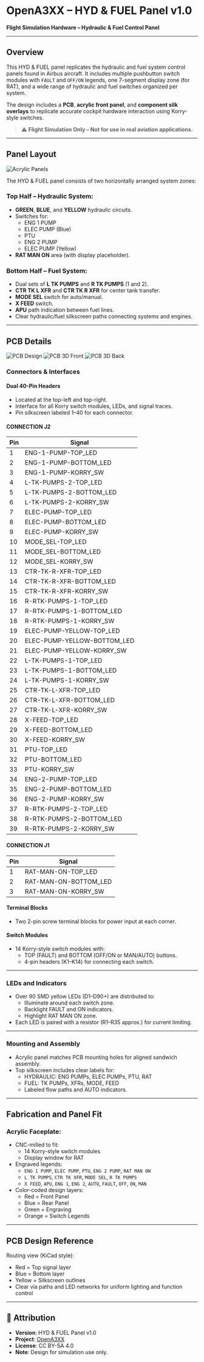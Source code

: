 
# OpenA3XX – HYD & FUEL Panel v1.0
**Flight Simulation Hardware – Hydraulic & Fuel Control Panel**

---

## Overview

This HYD & FUEL panel replicates the hydraulic and fuel system control panels found in Airbus aircraft. It includes multiple pushbutton switch modules with `FAULT` and `OFF/ON` legends, one 7-segment display zone (for RAT), and a wide range of hydraulic and fuel switches organized per system.

The design includes a **PCB**, **acrylic front panel**, and **component silk overlays** to replicate accurate cockpit hardware interaction using Korry-style switches.

> ⚠️ **Flight Simulation Only – Not for use in real aviation applications.**

---

## Panel Layout

![Acrylic Panels](./img/acrylic-panels.png)

The HYD & FUEL panel consists of two horizontally arranged system zones:

### Top Half – Hydraulic System:
- **GREEN**, **BLUE**, and **YELLOW** hydraulic circuits.
- Switches for:
  - ENG 1 PUMP
  - ELEC PUMP (Blue)
  - PTU
  - ENG 2 PUMP
  - ELEC PUMP (Yellow)
- **RAT MAN ON** area (with display placeholder).

### Bottom Half – Fuel System:
- Dual sets of **L TK PUMPS** and **R TK PUMPS** (1 and 2).
- **CTR TK L XFR** and **CTR TK R XFR** for center tank transfer.
- **MODE SEL** switch for auto/manual.
- **X FEED** switch.
- **APU** path indication between fuel lines.
- Clear hydraulic/fuel silkscreen paths connecting systems and engines.

---

## PCB Details

![PCB Design](./img/pcb-design.png)
![PCB 3D Front](./img/pcb-3d-front.png)
![PCB 3D Back](./img/pcb-3d-back.png)

### Connectors & Interfaces

#### Dual 40-Pin Headers
- Located at the top-left and top-right.
- Interface for all Korry switch modules, LEDs, and signal traces.
- Pin silkscreen labeled 1–40 for each connector.


#### CONNECTION J2

| Pin | Signal                      |
|-----|-----------------------------|
| 1   | ENG-1-PUMP-TOP_LED          |
| 2   | ENG-1-PUMP-BOTTOM_LED       |
| 3   | ENG-1-PUMP-KORRY_SW         |
| 4   | L-TK-PUMPS-2-TOP_LED        |
| 5   | L-TK-PUMPS-2-BOTTOM_LED     |
| 6   | L-TK-PUMPS-2-KORRY_SW       |
| 7   | ELEC-PUMP-TOP_LED           |
| 8   | ELEC-PUMP-BOTTOM_LED        |
| 9   | ELEC-PUMP-KORRY_SW          |
| 10  | MODE_SEL-TOP_LED            |
| 11  | MODE_SEL-BOTTOM_LED         |
| 12  | MODE_SEL-KORRY_SW           |
| 13  | CTR-TK-R-XFR-TOP_LED        |
| 14  | CTR-TK-R-XFR-BOTTOM_LED     |
| 15  | CTR-TK-R-XFR-KORRY_SW       |
| 16  | R-RTK-PUMPS-1-TOP_LED       |
| 17  | R-RTK-PUMPS-1-BOTTOM_LED    |
| 18  | R-RTK-PUMPS-1-KORRY_SW      |
| 19  | ELEC-PUMP-YELLOW-TOP_LED    |
| 20  | ELEC-PUMP-YELLOW-BOTTOM_LED |
| 21  | ELEC-PUMP-YELLOW-KORRY_SW   |
| 22  | L-TK-PUMPS-1-TOP_LED        |
| 23  | L-TK-PUMPS-1-BOTTOM_LED     |
| 24  | L-TK-PUMPS-1-KORRY_SW       |
| 25  | CTR-TK-L-XFR-TOP_LED        |
| 26  | CTR-TK-L-XFR-BOTTOM_LED     |
| 27  | CTR-TK-L-XFR-KORRY_SW       |
| 28  | X-FEED-TOP_LED              |
| 29  | X-FEED-BOTTOM_LED           |
| 30  | X-FEED-KORRY_SW             |
| 31  | PTU-TOP_LED                 |
| 32  | PTU-BOTTOM_LED              |
| 33  | PTU-KORRY_SW                |
| 34  | ENG-2-PUMP-TOP_LED          |
| 35  | ENG-2-PUMP-BOTTOM_LED       |
| 36  | ENG-2-PUMP-KORRY_SW         |
| 37  | R-RTK-PUMPS-2-TOP_LED       |
| 38  | R-RTK-PUMPS-2-BOTTOM_LED    |
| 39  | R-RTK-PUMPS-2-KORRY_SW      |

#### CONNECTION J1

| Pin | Signal                |
|-----|-----------------------|
| 1   | RAT-MAN-ON-TOP_LED    |
| 2   | RAT-MAN-ON-BOTTOM_LED |
| 3   | RAT-MAN-ON-KORRY_SW   |

#### Terminal Blocks
- Two 2-pin screw terminal blocks for power input at each corner.

#### Switch Modules
- 14 Korry-style switch modules with:
  - TOP (FAULT) and BOTTOM (OFF/ON or MAN/AUTO) buttons.
  - 4-pin headers (K1–K14) for connecting each switch.

---

### LEDs and Indicators

- Over 90 SMD yellow LEDs (D1–D90+) are distributed to:
  - Illuminate around each switch zone.
  - Backlight FAULT and ON indicators.
  - Highlight RAT MAN ON zone.
- Each LED is paired with a resistor (R1–R35 approx.) for current limiting.

---

### Mounting and Assembly

- Acrylic panel matches PCB mounting holes for aligned sandwich assembly.
- Top silkscreen includes clear labels for:
  - HYDRAULIC: ENG PUMPs, ELEC PUMPs, PTU, RAT
  - FUEL: TK PUMPs, XFRs, MODE, FEED
  - Labeled flow paths and AUTO indicators.

---

## Fabrication and Panel Fit

### Acrylic Faceplate:
- CNC-milled to fit:
  - 14 Korry-style switch modules
  - Display window for RAT
- Engraved legends:
  - `ENG 1 PUMP`, `ELEC PUMP`, `PTU`, `ENG 2 PUMP`, `RAT MAN ON`
  - `L TK PUMPS`, `CTR TK XFR`, `MODE SEL`, `R TK PUMPS`
  - `X FEED`, `APU`, `ENG 1`, `ENG 2`, `AUTO`, `FAULT`, `OFF`, `ON`, `MAN`
- Color-coded design layers:
  - Red = Front Panel
  - Blue = Rear Panel
  - Green = Engraving
  - Orange = Switch Legends

---

## PCB Design Reference

Routing view (KiCad style):
- Red = Top signal layer
- Blue = Bottom layer
- Yellow = Silkscreen outlines
- Clear via paths and LED networks for uniform lighting and function control

---

## 🔗 Attribution

- **Version**: HYD & FUEL Panel v1.0  
- **Project**: [OpenA3XX](https://www.github.com/OpenA3XX)  
- **License**: CC BY-SA 4.0  
- **Note**: Design for simulation use only.
